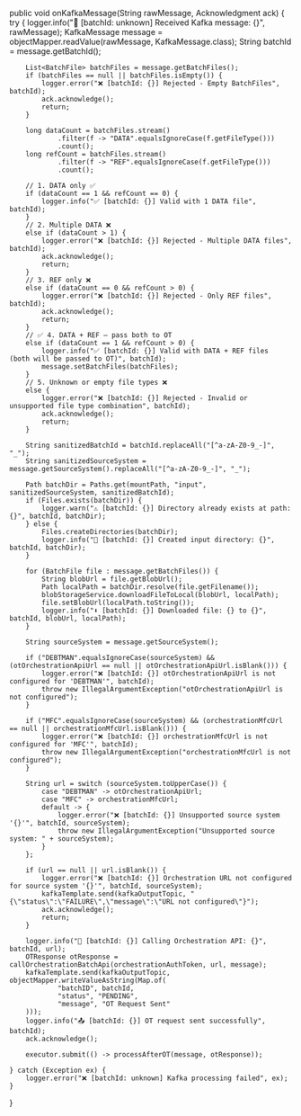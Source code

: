 public void onKafkaMessage(String rawMessage, Acknowledgment ack) {
    try {
        logger.info("📩 [batchId: unknown] Received Kafka message: {}", rawMessage);
        KafkaMessage message = objectMapper.readValue(rawMessage, KafkaMessage.class);
        String batchId = message.getBatchId();

        List<BatchFile> batchFiles = message.getBatchFiles();
        if (batchFiles == null || batchFiles.isEmpty()) {
            logger.error("❌ [batchId: {}] Rejected - Empty BatchFiles", batchId);
            ack.acknowledge();
            return;
        }

        long dataCount = batchFiles.stream()
                .filter(f -> "DATA".equalsIgnoreCase(f.getFileType()))
                .count();
        long refCount = batchFiles.stream()
                .filter(f -> "REF".equalsIgnoreCase(f.getFileType()))
                .count();

        // 1. DATA only ✅
        if (dataCount == 1 && refCount == 0) {
            logger.info("✅ [batchId: {}] Valid with 1 DATA file", batchId);
        }
        // 2. Multiple DATA ❌
        else if (dataCount > 1) {
            logger.error("❌ [batchId: {}] Rejected - Multiple DATA files", batchId);
            ack.acknowledge();
            return;
        }
        // 3. REF only ❌
        else if (dataCount == 0 && refCount > 0) {
            logger.error("❌ [batchId: {}] Rejected - Only REF files", batchId);
            ack.acknowledge();
            return;
        }
        // ✅ 4. DATA + REF — pass both to OT
        else if (dataCount == 1 && refCount > 0) {
            logger.info("✅ [batchId: {}] Valid with DATA + REF files (both will be passed to OT)", batchId);
            message.setBatchFiles(batchFiles);
        }
        // 5. Unknown or empty file types ❌
        else {
            logger.error("❌ [batchId: {}] Rejected - Invalid or unsupported file type combination", batchId);
            ack.acknowledge();
            return;
        }

        String sanitizedBatchId = batchId.replaceAll("[^a-zA-Z0-9_-]", "_");
        String sanitizedSourceSystem = message.getSourceSystem().replaceAll("[^a-zA-Z0-9_-]", "_");

        Path batchDir = Paths.get(mountPath, "input", sanitizedSourceSystem, sanitizedBatchId);
        if (Files.exists(batchDir)) {
            logger.warn("⚠️ [batchId: {}] Directory already exists at path: {}", batchId, batchDir);
        } else {
            Files.createDirectories(batchDir);
            logger.info("📁 [batchId: {}] Created input directory: {}", batchId, batchDir);
        }

        for (BatchFile file : message.getBatchFiles()) {
            String blobUrl = file.getBlobUrl();
            Path localPath = batchDir.resolve(file.getFilename());
            blobStorageService.downloadFileToLocal(blobUrl, localPath);
            file.setBlobUrl(localPath.toString());
            logger.info("⬇️ [batchId: {}] Downloaded file: {} to {}", batchId, blobUrl, localPath);
        }

        String sourceSystem = message.getSourceSystem();

        if ("DEBTMAN".equalsIgnoreCase(sourceSystem) && (otOrchestrationApiUrl == null || otOrchestrationApiUrl.isBlank())) {
            logger.error("❌ [batchId: {}] otOrchestrationApiUrl is not configured for 'DEBTMAN'", batchId);
            throw new IllegalArgumentException("otOrchestrationApiUrl is not configured");
        }

        if ("MFC".equalsIgnoreCase(sourceSystem) && (orchestrationMfcUrl == null || orchestrationMfcUrl.isBlank())) {
            logger.error("❌ [batchId: {}] orchestrationMfcUrl is not configured for 'MFC'", batchId);
            throw new IllegalArgumentException("orchestrationMfcUrl is not configured");
        }

        String url = switch (sourceSystem.toUpperCase()) {
            case "DEBTMAN" -> otOrchestrationApiUrl;
            case "MFC" -> orchestrationMfcUrl;
            default -> {
                logger.error("❌ [batchId: {}] Unsupported source system '{}'", batchId, sourceSystem);
                throw new IllegalArgumentException("Unsupported source system: " + sourceSystem);
            }
        };

        if (url == null || url.isBlank()) {
            logger.error("❌ [batchId: {}] Orchestration URL not configured for source system '{}'", batchId, sourceSystem);
            kafkaTemplate.send(kafkaOutputTopic, "{\"status\":\"FAILURE\",\"message\":\"URL not configured\"}");
            ack.acknowledge();
            return;
        }

        logger.info("🚀 [batchId: {}] Calling Orchestration API: {}", batchId, url);
        OTResponse otResponse = callOrchestrationBatchApi(orchestrationAuthToken, url, message);
        kafkaTemplate.send(kafkaOutputTopic, objectMapper.writeValueAsString(Map.of(
                "batchID", batchId,
                "status", "PENDING",
                "message", "OT Request Sent"
        )));
        logger.info("📤 [batchId: {}] OT request sent successfully", batchId);
        ack.acknowledge();

        executor.submit(() -> processAfterOT(message, otResponse));

    } catch (Exception ex) {
        logger.error("❌ [batchId: unknown] Kafka processing failed", ex);
    }
}
